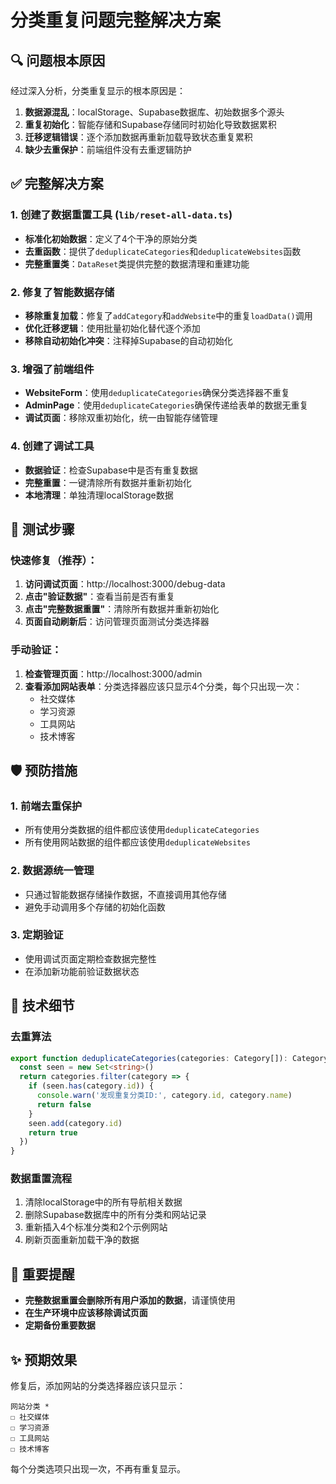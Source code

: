 # 分类重复问题完整解决方案

## 🔍 问题根本原因

经过深入分析，分类重复显示的根本原因是：

1. **数据源混乱**：localStorage、Supabase数据库、初始数据多个源头
2. **重复初始化**：智能存储和Supabase存储同时初始化导致数据累积  
3. **迁移逻辑错误**：逐个添加数据再重新加载导致状态重复累积
4. **缺少去重保护**：前端组件没有去重逻辑防护

## ✅ 完整解决方案

### 1. 创建了数据重置工具 (`lib/reset-all-data.ts`)
- **标准化初始数据**：定义了4个干净的原始分类
- **去重函数**：提供了`deduplicateCategories`和`deduplicateWebsites`函数
- **完整重置类**：`DataReset`类提供完整的数据清理和重建功能

### 2. 修复了智能数据存储
- **移除重复加载**：修复了`addCategory`和`addWebsite`中的重复`loadData()`调用
- **优化迁移逻辑**：使用批量初始化替代逐个添加
- **移除自动初始化冲突**：注释掉Supabase的自动初始化

### 3. 增强了前端组件
- **WebsiteForm**：使用`deduplicateCategories`确保分类选择器不重复
- **AdminPage**：使用`deduplicateCategories`确保传递给表单的数据无重复
- **调试页面**：移除双重初始化，统一由智能存储管理

### 4. 创建了调试工具
- **数据验证**：检查Supabase中是否有重复数据
- **完整重置**：一键清除所有数据并重新初始化
- **本地清理**：单独清理localStorage数据

## 🧪 测试步骤

### 快速修复（推荐）：

1. **访问调试页面**：http://localhost:3000/debug-data
2. **点击"验证数据"**：查看当前是否有重复
3. **点击"完整数据重置"**：清除所有数据并重新初始化
4. **页面自动刷新后**：访问管理页面测试分类选择器

### 手动验证：

1. **检查管理页面**：http://localhost:3000/admin
2. **查看添加网站表单**：分类选择器应该只显示4个分类，每个只出现一次：
   - 社交媒体
   - 学习资源  
   - 工具网站
   - 技术博客

## 🛡️ 预防措施

### 1. 前端去重保护
- 所有使用分类数据的组件都应该使用`deduplicateCategories`
- 所有使用网站数据的组件都应该使用`deduplicateWebsites`

### 2. 数据源统一管理
- 只通过智能数据存储操作数据，不直接调用其他存储
- 避免手动调用多个存储的初始化函数

### 3. 定期验证
- 使用调试页面定期检查数据完整性
- 在添加新功能前验证数据状态

## 🔧 技术细节

### 去重算法
```typescript
export function deduplicateCategories(categories: Category[]): Category[] {
  const seen = new Set<string>()
  return categories.filter(category => {
    if (seen.has(category.id)) {
      console.warn('发现重复分类ID:', category.id, category.name)
      return false
    }
    seen.add(category.id)
    return true
  })
}
```

### 数据重置流程
1. 清除localStorage中的所有导航相关数据
2. 删除Supabase数据库中的所有分类和网站记录
3. 重新插入4个标准分类和2个示例网站
4. 刷新页面重新加载干净的数据

## 🚨 重要提醒

- **完整数据重置会删除所有用户添加的数据**，请谨慎使用
- **在生产环境中应该移除调试页面**
- **定期备份重要数据**

## ✨ 预期效果

修复后，添加网站的分类选择器应该只显示：
```
网站分类 *
☐ 社交媒体
☐ 学习资源  
☐ 工具网站
☐ 技术博客
```

每个分类选项只出现一次，不再有重复显示。 